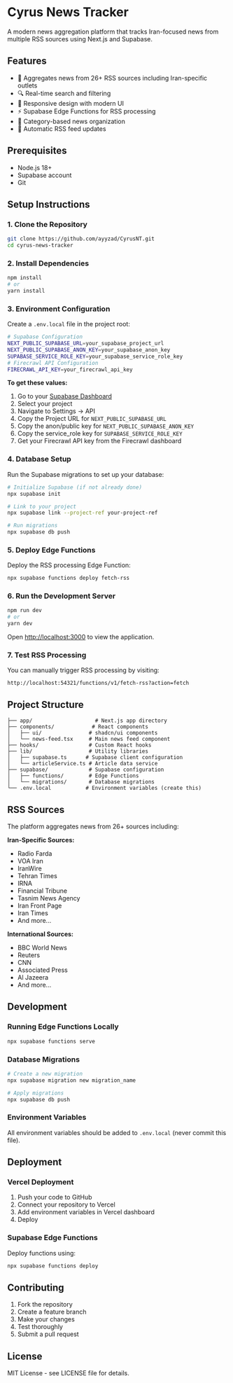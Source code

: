 # Cyrus News Tracker

A modern news aggregation platform that tracks Iran-focused news from multiple RSS sources using Next.js and Supabase.

## Features

- 📰 Aggregates news from 26+ RSS sources including Iran-specific outlets
- 🔍 Real-time search and filtering
- 📱 Responsive design with modern UI
- ⚡ Supabase Edge Functions for RSS processing
- 🎯 Category-based news organization
- 🔄 Automatic RSS feed updates

## Prerequisites

- Node.js 18+ 
- Supabase account
- Git

## Setup Instructions

### 1. Clone the Repository

```bash
git clone https://github.com/ayyzad/CyrusNT.git
cd cyrus-news-tracker
```

### 2. Install Dependencies

```bash
npm install
# or
yarn install
```

### 3. Environment Configuration

Create a `.env.local` file in the project root:

```bash
# Supabase Configuration
NEXT_PUBLIC_SUPABASE_URL=your_supabase_project_url
NEXT_PUBLIC_SUPABASE_ANON_KEY=your_supabase_anon_key
SUPABASE_SERVICE_ROLE_KEY=your_supabase_service_role_key
# Firecrawl API Configuration
FIRECRAWL_API_KEY=your_firecrawl_api_key
```

**To get these values:**
1. Go to your [Supabase Dashboard](https://supabase.com/dashboard)
2. Select your project
3. Navigate to Settings → API
4. Copy the Project URL for `NEXT_PUBLIC_SUPABASE_URL`
5. Copy the anon/public key for `NEXT_PUBLIC_SUPABASE_ANON_KEY`
6. Copy the service_role key for `SUPABASE_SERVICE_ROLE_KEY`
7. Get your Firecrawl API key from the Firecrawl dashboard

### 4. Database Setup

Run the Supabase migrations to set up your database:

```bash
# Initialize Supabase (if not already done)
npx supabase init

# Link to your project
npx supabase link --project-ref your-project-ref

# Run migrations
npx supabase db push
```

### 5. Deploy Edge Functions

Deploy the RSS processing Edge Function:

```bash
npx supabase functions deploy fetch-rss
```

### 6. Run the Development Server

```bash
npm run dev
# or
yarn dev
```

Open [http://localhost:3000](http://localhost:3000) to view the application.

### 7. Test RSS Processing

You can manually trigger RSS processing by visiting:
```
http://localhost:54321/functions/v1/fetch-rss?action=fetch
```

## Project Structure

```
├── app/                    # Next.js app directory
├── components/            # React components
│   ├── ui/               # shadcn/ui components
│   └── news-feed.tsx     # Main news feed component
├── hooks/                # Custom React hooks
├── lib/                  # Utility libraries
│   ├── supabase.ts      # Supabase client configuration
│   └── articleService.ts # Article data service
├── supabase/             # Supabase configuration
│   ├── functions/        # Edge Functions
│   └── migrations/       # Database migrations
└── .env.local           # Environment variables (create this)
```

## RSS Sources

The platform aggregates news from 26+ sources including:

**Iran-Specific Sources:**
- Radio Farda
- VOA Iran
- IranWire
- Tehran Times
- IRNA
- Financial Tribune
- Tasnim News Agency
- Iran Front Page
- Iran Times
- And more...

**International Sources:**
- BBC World News
- Reuters
- CNN
- Associated Press
- Al Jazeera
- And more...

## Development

### Running Edge Functions Locally

```bash
npx supabase functions serve
```

### Database Migrations

```bash
# Create a new migration
npx supabase migration new migration_name

# Apply migrations
npx supabase db push
```

### Environment Variables

All environment variables should be added to `.env.local` (never commit this file).

## Deployment

### Vercel Deployment

1. Push your code to GitHub
2. Connect your repository to Vercel
3. Add environment variables in Vercel dashboard
4. Deploy

### Supabase Edge Functions

Deploy functions using:
```bash
npx supabase functions deploy
```

## Contributing

1. Fork the repository
2. Create a feature branch
3. Make your changes
4. Test thoroughly
5. Submit a pull request

## License

MIT License - see LICENSE file for details.
